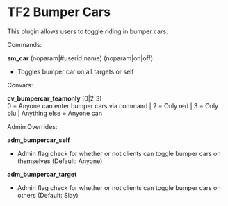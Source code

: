 TF2 Bumper Cars
===============

This plugin allows users to toggle riding in bumper cars.

Commands:

**sm_car** (noparam|#userid|name) (noparam|on|off)  
 - Toggles bumper car on all targets or self


Convars:

**cv_bumpercar_teamonly** (0|2|3)  
 0 = Anyone can enter bumper cars via command | 2 = Only red | 3 = Only blu | Anything else = Anyone can


Admin Overrides:

**adm_bumpercar_self**  
 - Admin flag check for whether or not clients can toggle bumper cars on themselves (Default: Anyone)

**adm_bumpercar_target**  
 - Admin flag check for whether or not clients can toggle bumper cars on others (Default: Slay)
